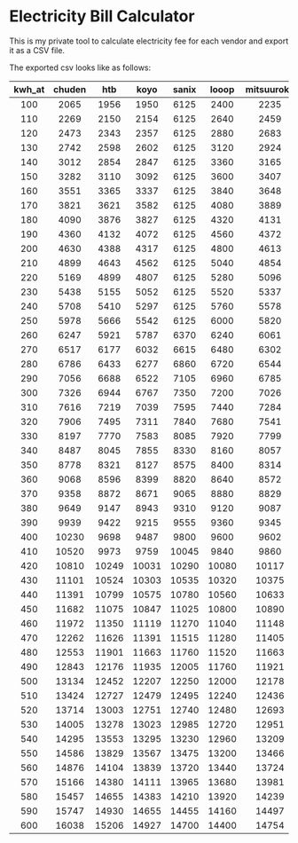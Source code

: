 # Electricity Bill Calculator
This is my private tool to calculate electricity fee for each vendor and export it as a CSV file.

The exported csv looks like as follows:

| kwh_at | chuden |  htb  |  koyo | sanix | looop | mitsuuroko |
|:------:|:------:|:-----:|:-----:|:-----:|:-----:|:----------:|
|    100 |   2065 |  1956 |  1950 |  6125 |  2400 |       2235 |
|    110 |   2269 |  2150 |  2154 |  6125 |  2640 |       2459 |
|    120 |   2473 |  2343 |  2357 |  6125 |  2880 |       2683 |
|    130 |   2742 |  2598 |  2602 |  6125 |  3120 |       2924 |
|    140 |   3012 |  2854 |  2847 |  6125 |  3360 |       3165 |
|    150 |   3282 |  3110 |  3092 |  6125 |  3600 |       3407 |
|    160 |   3551 |  3365 |  3337 |  6125 |  3840 |       3648 |
|    170 |   3821 |  3621 |  3582 |  6125 |  4080 |       3889 |
|    180 |   4090 |  3876 |  3827 |  6125 |  4320 |       4131 |
|    190 |   4360 |  4132 |  4072 |  6125 |  4560 |       4372 |
|    200 |   4630 |  4388 |  4317 |  6125 |  4800 |       4613 |
|    210 |   4899 |  4643 |  4562 |  6125 |  5040 |       4854 |
|    220 |   5169 |  4899 |  4807 |  6125 |  5280 |       5096 |
|    230 |   5438 |  5155 |  5052 |  6125 |  5520 |       5337 |
|    240 |   5708 |  5410 |  5297 |  6125 |  5760 |       5578 |
|    250 |   5978 |  5666 |  5542 |  6125 |  6000 |       5820 |
|    260 |   6247 |  5921 |  5787 |  6370 |  6240 |       6061 |
|    270 |   6517 |  6177 |  6032 |  6615 |  6480 |       6302 |
|    280 |   6786 |  6433 |  6277 |  6860 |  6720 |       6544 |
|    290 |   7056 |  6688 |  6522 |  7105 |  6960 |       6785 |
|    300 |   7326 |  6944 |  6767 |  7350 |  7200 |       7026 |
|    310 |   7616 |  7219 |  7039 |  7595 |  7440 |       7284 |
|    320 |   7906 |  7495 |  7311 |  7840 |  7680 |       7541 |
|    330 |   8197 |  7770 |  7583 |  8085 |  7920 |       7799 |
|    340 |   8487 |  8045 |  7855 |  8330 |  8160 |       8057 |
|    350 |   8778 |  8321 |  8127 |  8575 |  8400 |       8314 |
|    360 |   9068 |  8596 |  8399 |  8820 |  8640 |       8572 |
|    370 |   9358 |  8872 |  8671 |  9065 |  8880 |       8829 |
|    380 |   9649 |  9147 |  8943 |  9310 |  9120 |       9087 |
|    390 |   9939 |  9422 |  9215 |  9555 |  9360 |       9345 |
|    400 |  10230 |  9698 |  9487 |  9800 |  9600 |       9602 |
|    410 |  10520 |  9973 |  9759 | 10045 |  9840 |       9860 |
|    420 |  10810 | 10249 | 10031 | 10290 | 10080 |      10117 |
|    430 |  11101 | 10524 | 10303 | 10535 | 10320 |      10375 |
|    440 |  11391 | 10799 | 10575 | 10780 | 10560 |      10633 |
|    450 |  11682 | 11075 | 10847 | 11025 | 10800 |      10890 |
|    460 |  11972 | 11350 | 11119 | 11270 | 11040 |      11148 |
|    470 |  12262 | 11626 | 11391 | 11515 | 11280 |      11405 |
|    480 |  12553 | 11901 | 11663 | 11760 | 11520 |      11663 |
|    490 |  12843 | 12176 | 11935 | 12005 | 11760 |      11921 |
|    500 |  13134 | 12452 | 12207 | 12250 | 12000 |      12178 |
|    510 |  13424 | 12727 | 12479 | 12495 | 12240 |      12436 |
|    520 |  13714 | 13003 | 12751 | 12740 | 12480 |      12693 |
|    530 |  14005 | 13278 | 13023 | 12985 | 12720 |      12951 |
|    540 |  14295 | 13553 | 13295 | 13230 | 12960 |      13209 |
|    550 |  14586 | 13829 | 13567 | 13475 | 13200 |      13466 |
|    560 |  14876 | 14104 | 13839 | 13720 | 13440 |      13724 |
|    570 |  15166 | 14380 | 14111 | 13965 | 13680 |      13981 |
|    580 |  15457 | 14655 | 14383 | 14210 | 13920 |      14239 |
|    590 |  15747 | 14930 | 14655 | 14455 | 14160 |      14497 |
|    600 |  16038 | 15206 | 14927 | 14700 | 14400 |      14754 |